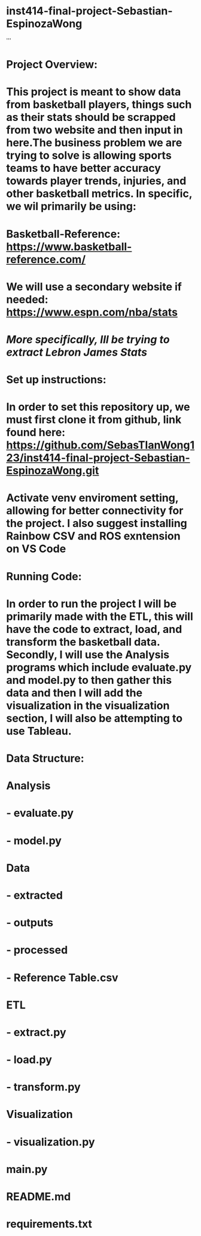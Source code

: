 # inst414-final-project-Sebastian-EspinozaWong
'''
# Project Overview:
# This project is meant to show data from basketball players, things such as their stats should be scrapped from two website and then input in here.The business problem we are trying to solve is allowing sports teams to have better accuracy towards player trends, injuries, and other basketball metrics. In specific, we wil primarily be using:
# Basketball-Reference: https://www.basketball-reference.com/
# We will use a secondary website if needed: https://www.espn.com/nba/stats
# *More specifically, Ill be trying to extract Lebron James Stats*


# Set up instructions:

# In order to set this repository up, we must first clone it from github, link found here: https://github.com/SebasTIanWong123/inst414-final-project-Sebastian-EspinozaWong.git

# Activate venv enviroment setting, allowing for better connectivity for the project. I also suggest installing Rainbow CSV and ROS exntension on VS Code

# Running Code:
# In order to run the project I will be primarily made with the ETL, this will have the code to extract, load, and transform the basketball data. Secondly, I will use the Analysis programs which include evaluate.py and model.py to then gather this data and then I will add the visualization in the visualization section, I will also be attempting to use Tableau.

# Data Structure: 
# Analysis
# - evaluate.py
# - model.py
# Data
# - extracted
# - outputs
# - processed
# - Reference Table.csv
# ETL
# - extract.py
# - load.py 
# - transform.py
# Visualization
# - visualization.py
# main.py
# README.md
# requirements.txt